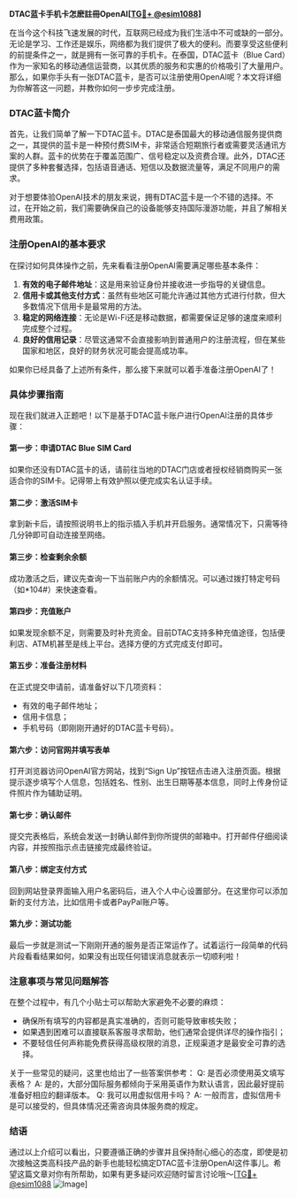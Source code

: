 **DTAC蓝卡手机卡怎麽註冊OpenAI[[TG💪+ @esim1088](https://t.me/s/esim1088)]**

在当今这个科技飞速发展的时代，互联网已经成为我们生活中不可或缺的一部分。无论是学习、工作还是娱乐，网络都为我们提供了极大的便利。而要享受这些便利的前提条件之一，就是拥有一张可靠的手机卡。在泰国，DTAC蓝卡（Blue Card）作为一家知名的移动通信运营商，以其优质的服务和实惠的价格吸引了大量用户。那么，如果你手头有一张DTAC蓝卡，是否可以注册使用OpenAI呢？本文将详细为你解答这一问题，并教你如何一步步完成注册。

### DTAC蓝卡简介

首先，让我们简单了解一下DTAC蓝卡。DTAC是泰国最大的移动通信服务提供商之一，其提供的蓝卡是一种预付费SIM卡，非常适合短期旅行者或需要灵活通讯方案的人群。蓝卡的优势在于覆盖范围广、信号稳定以及资费合理。此外，DTAC还提供了多种套餐选择，包括语音通话、短信以及数据流量等，满足不同用户的需求。

对于想要体验OpenAI技术的朋友来说，拥有DTAC蓝卡是一个不错的选择。不过，在开始之前，我们需要确保自己的设备能够支持国际漫游功能，并且了解相关费用政策。

### 注册OpenAI的基本要求

在探讨如何具体操作之前，先来看看注册OpenAI需要满足哪些基本条件：

1. **有效的电子邮件地址**：这是用来验证身份并接收进一步指导的关键信息。
2. **信用卡或其他支付方式**：虽然有些地区可能允许通过其他方式进行付款，但大多数情况下信用卡是最常用的方法。
3. **稳定的网络连接**：无论是Wi-Fi还是移动数据，都需要保证足够的速度来顺利完成整个过程。
4. **良好的信用记录**：尽管这通常不会直接影响到普通用户的注册流程，但在某些国家和地区，良好的财务状况可能会提高成功率。

如果你已经具备了上述所有条件，那么接下来就可以着手准备注册OpenAI了！

### 具体步骤指南

现在我们就进入正题吧！以下是基于DTAC蓝卡账户进行OpenAI注册的具体步骤：

#### 第一步：申请DTAC Blue SIM Card
如果你还没有DTAC蓝卡的话，请前往当地的DTAC门店或者授权经销商购买一张适合你的SIM卡。记得带上有效护照以便完成实名认证手续。

#### 第二步：激活SIM卡
拿到新卡后，请按照说明书上的指示插入手机并开启服务。通常情况下，只需等待几分钟即可自动连接至网络。

#### 第三步：检查剩余余额
成功激活之后，建议先查询一下当前账户内的余额情况。可以通过拨打特定号码（如*104#）来快速查看。

#### 第四步：充值账户
如果发现余额不足，则需要及时补充资金。目前DTAC支持多种充值途径，包括便利店、ATM机甚至是线上平台。选择方便的方式完成支付即可。

#### 第五步：准备注册材料
在正式提交申请前，请准备好以下几项资料：
- 有效的电子邮件地址；
- 信用卡信息；
- 手机号码（即刚刚开通好的DTAC蓝卡号码）。

#### 第六步：访问官网并填写表单
打开浏览器访问OpenAI官方网站，找到“Sign Up”按钮点击进入注册页面。根据提示逐步填写个人信息，包括姓名、性别、出生日期等基本信息，同时上传身份证件照片作为辅助证明。

#### 第七步：确认邮件
提交完表格后，系统会发送一封确认邮件到你所提供的邮箱中。打开邮件仔细阅读内容，并按照指示点击链接完成最终验证。

#### 第八步：绑定支付方式
回到网站登录界面输入用户名密码后，进入个人中心设置部分。在这里你可以添加新的支付方法，比如信用卡或者PayPal账户等。

#### 第九步：测试功能
最后一步就是测试一下刚刚开通的服务是否正常运作了。试着运行一段简单的代码片段看看结果如何，如果没有出现任何错误消息就表示一切顺利啦！

### 注意事项与常见问题解答

在整个过程中，有几个小贴士可以帮助大家避免不必要的麻烦：
- 确保所有填写的内容都是真实准确的，否则可能导致审核失败；
- 如果遇到困难可以直接联系客服寻求帮助，他们通常会提供详尽的操作指引；
- 不要轻信任何声称能免费获得高级权限的消息，正规渠道才是最安全可靠的选择。

关于一些常见的疑问，这里也给出了一些答案供参考：
Q: 是否必须使用英文填写表格？
A: 是的，大部分国际服务都倾向于采用英语作为默认语言，因此最好提前准备好相应的翻译版本。
Q: 我可以用虚拟信用卡吗？
A: 一般而言，虚拟信用卡是可以接受的，但具体情况还需咨询具体服务商的规定。

### 结语

通过以上介绍可以看出，只要遵循正确的步骤并且保持耐心细心的态度，即使是初次接触这类高科技产品的新手也能轻松搞定DTAC蓝卡注册OpenAI这件事儿。希望这篇文章对你有所帮助，如果有更多疑问欢迎随时留言讨论哦～[[TG💪+ @esim1088](https://t.me/s/esim1088) ![Image](https://i.postimg.cc/4NQfJmqS/Snipaste-2025-05-13-00-14-12.png)]